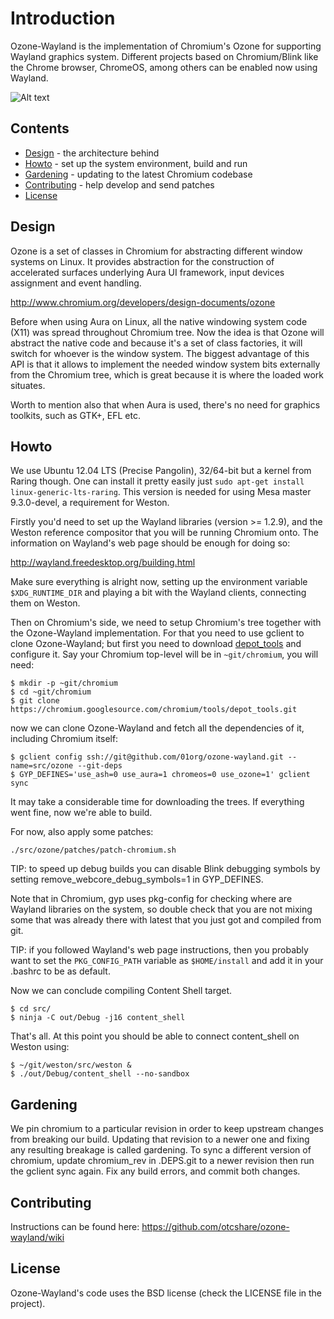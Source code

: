 # Introduction

Ozone-Wayland is the implementation of Chromium's Ozone for supporting Wayland graphics system. Different projects based on Chromium/Blink like the Chrome browser, ChromeOS, among others can be enabled now using Wayland.

![Alt text](https://raw.github.com/tiagovignatti/misc/master/chromium-2013-06-07-small.png "Content Shell running on Weston")

## Contents

  - [Design](#design) - the architecture behind
  - [Howto](#howto) - set up the system environment, build and run
  - [Gardening](#gardening) - updating to the latest Chromium codebase
  - [Contributing](#contributing) - help develop and send patches
  - [License](#license)


## Design

Ozone is a set of classes in Chromium for abstracting different window systems on Linux. It provides abstraction for the construction of accelerated surfaces underlying Aura UI framework, input devices assignment and event handling.

http://www.chromium.org/developers/design-documents/ozone

Before when using Aura on Linux, all the native windowing system code (X11) was spread throughout Chromium tree. Now the idea is that Ozone will abstract the native code and because it's a set of class factories, it will switch for whoever is the window system. The biggest advantage of this API is that it allows to implement the needed window system bits externally from the Chromium tree, which is great because it is where the loaded work situates.

Worth to mention also that when Aura is used, there's no need for graphics toolkits, such as GTK+, EFL etc.

## Howto

We use Ubuntu 12.04 LTS (Precise Pangolin), 32/64-bit but a kernel from Raring though. One can install it pretty easily just
`sudo apt-get install linux-generic-lts-raring`. This version is needed for using Mesa master 9.3.0-devel, a requirement for Weston.

Firstly you'd need to set up the Wayland libraries (version >= 1.2.9), and the Weston reference compositor that you will be running Chromium onto. The information on Wayland's web page should be enough for doing so:

http://wayland.freedesktop.org/building.html

Make sure everything is alright now, setting up the environment variable `$XDG_RUNTIME_DIR` and playing a bit with the Wayland clients, connecting them on Weston.

Then on Chromium's side, we need to setup Chromium's tree together with the
Ozone-Wayland implementation. For that you need to use gclient to clone
Ozone-Wayland; but first you need to download
[depot\_tools](http://dev.chromium.org/developers/how-tos/install-depot-tools)
and configure it. Say your Chromium top-level will be in `~git/chromium`, you will
need:

  ```
  $ mkdir -p ~git/chromium
  $ cd ~git/chromium
  $ git clone https://chromium.googlesource.com/chromium/tools/depot_tools.git
  ```

now we can clone Ozone-Wayland and fetch all the dependencies of it, including Chromium itself:

  ```
  $ gclient config ssh://git@github.com/01org/ozone-wayland.git --name=src/ozone --git-deps
  $ GYP_DEFINES='use_ash=0 use_aura=1 chromeos=0 use_ozone=1' gclient sync
  ```

It may take a considerable time for downloading the trees. If everything went
fine, now we're able to build.

For now, also apply some patches:

  ```
  ./src/ozone/patches/patch-chromium.sh
  ```

TIP: to speed up debug builds you can disable Blink debugging symbols by setting remove_webcore_debug_symbols=1 in GYP_DEFINES.

Note that in Chromium, gyp uses pkg-config for checking where are Wayland libraries on the system, so double check that you are not mixing some that was already there with latest that you just got and compiled from git.

TIP: if you followed Wayland's web page instructions, then you probably want to set the `PKG_CONFIG_PATH` variable as `$HOME/install` and add it in your .bashrc to be as default.

Now we can conclude compiling Content Shell target.

  ```
  $ cd src/
  $ ninja -C out/Debug -j16 content_shell
  ```
That's all. At this point you should be able to connect content_shell on Weston using:

  ```
  $ ~/git/weston/src/weston &
  $ ./out/Debug/content_shell --no-sandbox
  ```

## Gardening

We pin chromium to a particular revision in order to keep upstream changes from
breaking our build. Updating that revision to a newer one and fixing any
resulting breakage is called gardening. To sync a different version of chromium,
update chromium_rev in .DEPS.git to a newer revision then run the gclient sync
again. Fix any build errors, and commit both changes.

## Contributing

Instructions can be found here: https://github.com/otcshare/ozone-wayland/wiki

## License

Ozone-Wayland's code uses the BSD license (check the LICENSE file in the project).
